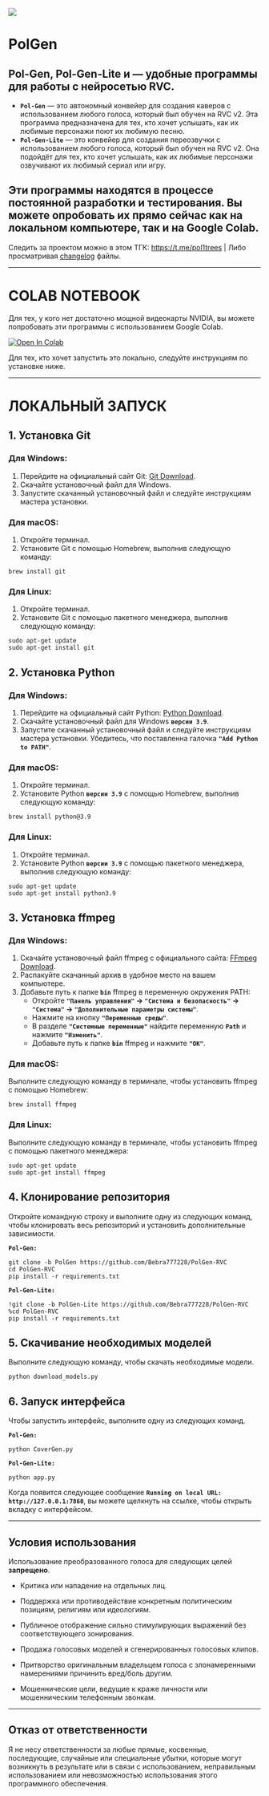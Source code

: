 <img src="https://counter.seku.su/cmoe?name=PolGen&theme=r34"/><br>

# PolGen
## Pol-Gen, Pol-Gen-Lite и — удобные программы для работы с нейросетью RVC.
* **`Pol-Gen`** — это автономный конвейер для создания каверов с использованием любого голоса, который был обучен на RVC v2. Эта программа предназначена для тех, кто хочет услышать, как их любимые персонажи поют их любимую песню.
* **`Pol-Gen-Lite`** — это конвейер для создания переозвучки с использованием любого голоса, который был обучен на RVC v2. Она подойдёт для тех, кто хочет услышать, как их любимые персонажи озвучивают их любимый сериал или игру.
## Эти программы находятся в процессе постоянной разработки и тестирования. Вы можете опробовать их прямо сейчас как на локальном компьютере, так и на Google Colab.

Следить за проектом можно в этом ТГК: https://t.me/pol1trees | Либо просматривая [changelog](https://github.com/Bebra777228/Pol-Litres-RVC/tree/INFO/changelogs) файлы.

---

# COLAB NOTEBOOK
Для тех, у кого нет достаточно мощной видеокарты NVIDIA, вы можете попробовать эти программы с использованием Google Colab.

[![Open In Colab](https://colab.research.google.com/assets/colab-badge.svg)](https://colab.research.google.com/drive/1W39tbdYxR1NSVNHG6EDRiKkY4JM0f60B)

Для тех, кто хочет запустить это локально, следуйте инструкциям по установке ниже.

---

# ЛОКАЛЬНЫЙ ЗАПУСК

## 1. Установка Git
### Для Windows:
1. Перейдите на официальный сайт Git: [Git Download](https://git-scm.com/download/win).
2. Скачайте установочный файл для Windows.
3. Запустите скачанный установочный файл и следуйте инструкциям мастера установки.
### Для macOS:
1. Откройте терминал.
2. Установите Git с помощью Homebrew, выполнив следующую команду:
```
brew install git
```
### Для Linux:
1. Откройте терминал.
2. Установите Git с помощью пакетного менеджера, выполнив следующую команду:
```
sudo apt-get update
sudo apt-get install git
```

## 2. Установка Python
### Для Windows:
1. Перейдите на официальный сайт Python: [Python Download](https://www.python.org/downloads/).
2. Скачайте установочный файл для Windows **`версии 3.9`**.
3. Запустите скачанный установочный файл и следуйте инструкциям мастера установки. Убедитесь, что поставленна галочка **`"Add Python to PATH"`**.
### Для macOS:
1. Откройте терминал.
2. Установите Python **`версии 3.9`** с помощью Homebrew, выполнив следующую команду:
```
brew install python@3.9
```
### Для Linux:
1. Откройте терминал.
2. Установите Python **`версии 3.9`** с помощью пакетного менеджера, выполнив следующую команду:
```
sudo apt-get update
sudo apt-get install python3.9
```

## 3. Установка ffmpeg
### Для Windows:
1. Скачайте установочный файл ffmpeg с официального сайта: [FFmpeg Download](https://ffmpeg.org/download.html).
2. Распакуйте скачанный архив в удобное место на вашем компьютере.
3. Добавьте путь к папке **`bin`** ffmpeg в переменную окружения PATH:
   * Откройте **`"Панель управления"` -> `"Система и безопасность"` -> `"Система"` -> `"Дополнительные параметры системы"`**.
   * Нажмите на кнопку **`"Переменные среды"`**.
   * В разделе **`"Системные переменные"`** найдите переменную **`Path`** и нажмите **`"Изменить"`**.
   * Добавьте путь к папке **`bin`** ffmpeg и нажмите **`"ОК"`**.
### Для macOS:
Выполните следующую команду в терминале, чтобы установить ffmpeg с помощью Homebrew:
```
brew install ffmpeg
```
### Для Linux:
Выполните следующую команду в терминале, чтобы установить ffmpeg с помощью пакетного менеджера:
```
sudo apt-get update
sudo apt-get install ffmpeg
```

## 4. Клонирование репозитория
Откройте командную строку и выполните одну из следующих команд, чтобы клонировать весь репозиторий и установить дополнительные зависимости.

**`Pol-Gen:`**
```
git clone -b PolGen https://github.com/Bebra777228/PolGen-RVC
cd PolGen-RVC
pip install -r requirements.txt
```
**`Pol-Gen-Lite:`**
```
!git clone -b PolGen-Lite https://github.com/Bebra777228/PolGen-RVC
%cd PolGen-RVC
pip install -r requirements.txt
```

## 5. Скачивание необходимых моделей
Выполните следующую команду, чтобы скачать необходимые модели.
```
python download_models.py
```

## 6. Запуск интерфейса
Чтобы запустить интерфейс, выполните одну из следующих команд.

**`Pol-Gen:`**
```
python CoverGen.py
```
**`Pol-Gen-Lite:`**
```
python app.py
```
Когда появится следующее сообщение **`Running on local URL: http://127.0.0.1:7860`**, вы можете щелкнуть на ссылке, чтобы открыть вкладку с интерфейсом.

---

## Условия использования

Использование преобразованного голоса для следующих целей **запрещено**.

* Критика или нападение на отдельных лиц.

* Поддержка или противодействие конкретным политическим позициям, религиям или идеологиям.

* Публичное отображение сильно стимулирующих выражений без соответствующего зонирования.

* Продажа голосовых моделей и сгенерированных голосовых клипов.

* Притворство оригинальным владельцем голоса с злонамеренными намерениями причинить вред/боль другим.

* Мошеннические цели, ведущие к краже личности или мошенническим телефонным звонкам.

---

## Отказ от ответственности

Я не несу ответственности за любые прямые, косвенные, последующие, случайные или специальные убытки, которые могут возникнуть в результате или в связи с использованием, неправильным использованием или невозможностью использования этого программного обеспечения.
